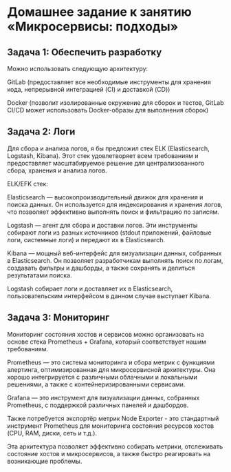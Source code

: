 # Домашнее задание к занятию «Микросервисы: подходы»

## Задача 1: Обеспечить разработку

Можно использовать следующую архитектуру:

GitLab (предоставляет все необходимые инструменты для хранения кода, непрерывной интеграцией (CI) и доставкой (CD))

Docker (позволит изолированные окружение для сборок и тестов, GitLab CI/CD может использовать Docker-образы для выполнения сборок)


## Задача 2: Логи

Для сбора и анализа логов, я бы предложил стек ELK (Elasticsearch, Logstash, Kibana). Этот стек удовлетворяет всем требованиям и предоставляет масштабируемое решение для централизованного сбора, хранения и анализа логов.

ELK/EFK стек:

Elasticsearch — высокопроизводительный движок для хранения и поиска данных. Он используется для индексирования и хранения логов, что позволяет эффективно выполнять поиск и фильтрацию по записям.

Logstash — агент для сбора и доставки логов. Эти инструменты собирают логи из разных источников (stdout приложений, файловые логи, системные логи) и передают их в Elasticsearch.

Kibana — мощный веб-интерфейс для визуализации данных, собранных в Elasticsearch. Он позволяет разработчикам выполнять поиск по логам, создавать фильтры и дашборды, а также сохранять и делиться результатами поиска.

Logstash собирает логи и доставляет их в Elasticsearch, пользовательским интерфейсом в данном случае выступает Kibana.


## Задача 3: Мониторинг

Мониторинг состояния хостов и сервисов можно организовать на основе стека Prometheus + Grafana, который соответствует нашим требованиям.

Prometheus — это система мониторинга и сбора метрик с функциями алертинга, оптимизированная для микросервисной архитектуры. Она хорошо интегрируется с различными облачными и локальными решениями, а также с контейнеризированными сервисами.

Grafana — это инструмент для визуализации данных, собранных Prometheus, с поддержкой различных панелей и дашбордов.

Также потребуется экспортёр метрик Node Exporter - это стандартный инструмент Prometheus для мониторинга состояния ресурсов хостов (CPU, RAM, диски, сеть и т.д.).

Эта архитектура позволяет эффективно собирать метрики, отслеживать состояние хостов и микросервисов, а также быстро реагировать на возникающие проблемы.
